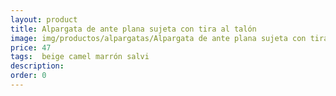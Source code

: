 ```yaml
---
layout: product
title: Alpargata de ante plana sujeta con tira al talón 
image: img/productos/alpargatas/Alpargata de ante plana sujeta con tira al talón =47 = beige camel marrón salvi.webp
price: 47 
tags:  beige camel marrón salvi
description: 
order: 0
---
```

